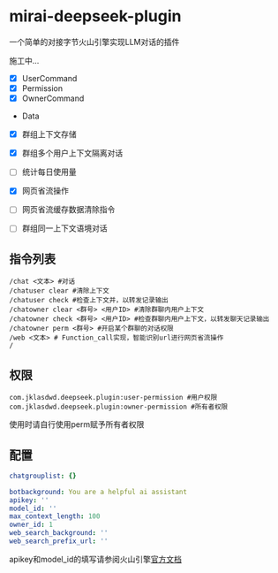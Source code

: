 

# mirai-deepseek-plugin

一个简单的对接字节火山引擎实现LLM对话的插件

施工中...

- [x] UserCommand
- [x] Permission
- [x] OwnerCommand
- Data
- [x] 群组上下文存储
- [x] 群组多个用户上下文隔离对话
- [ ] 统计每日使用量
- [x] 网页省流操作
- [ ] 网页省流缓存数据清除指令
- [ ] 群组同一上下文语境对话



## 指令列表

```
/chat <文本> #对话
/chatuser clear #清除上下文
/chatuser check #检查上下文并，以转发记录输出
/chatowner clear <群号> <用户ID> #清除群聊内用户上下文
/chatowner check <群号> <用户ID> #检查群聊内用户上下文，以转发聊天记录输出
/chatowner perm <群号> #开启某个群聊的对话权限
/web <文本> # Function_call实现，智能识别url进行网页省流操作
/
```

## 权限

```
com.jklasdwd.deepseek.plugin:user-permission #用户权限
com.jklasdwd.deepseek.plugin:owner-permission #所有者权限
```

使用时请自行使用perm赋予所有者权限



## 配置

```yaml
chatgrouplist: {}

botbackground: You are a helpful ai assistant
apikey: ''
model_id: ''
max_context_length: 100
owner_id: 1
web_search_background: ''
web_search_prefix_url: ''
```

apikey和model_id的填写请参阅火山引擎[官方文档](https://www.volcengine.com/docs/82379/)



